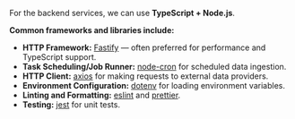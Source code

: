 For the backend services, we can use **TypeScript + Node.js**.

**Common frameworks and libraries include:**

- **HTTP Framework:** [Fastify](https://www.fastify.io/) — often preferred for performance and TypeScript support.
- **Task Scheduling/Job Runner:** [node-cron](https://github.com/node-cron/node-cron) for scheduled data ingestion.
- **HTTP Client:** [axios](https://axios-http.com/) for making requests to external data providers.
- **Environment Configuration:** [dotenv](https://github.com/motdotla/dotenv) for loading environment variables.
- **Linting and Formatting:** [eslint](https://eslint.org/) and [prettier](https://prettier.io/).
- **Testing:** [jest](https://jestjs.io/) for unit tests.
